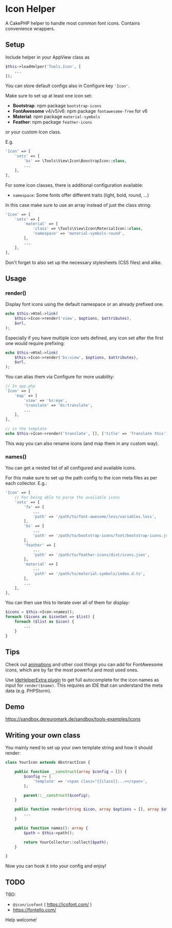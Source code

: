 # Icon Helper

A CakePHP helper to handle most common font icons. Contains convenience wrappers.

## Setup
Include helper in your AppView class as
```php
$this->loadHelper('Tools.Icon', [
    ...
]);
```

You can store default configs also in Configure key `'Icon'`.

Make sure to set up at least one icon set:
- **Bootstrap**: npm package `bootstrap-icons`
- **FontAwesome** v4/v5/v6: npm package `fontawesome-free` for v6
- **Material**: npm package `material-symbols`
- **Feather**: npm package `feather-icons`

or your custom Icon class.

E.g.
```php
'Icon' => [
    'sets' => [
        'bs' => \Tools\View\Icon\BoostrapIcon::class,
        ...
    ],
],
```

For some Icon classes, there is additional configuration available:
- `namespace`: Some fonts offer different traits (light, bold, round, ...)

In this case make sure to use an array instead of just the class string:
```php
'Icon' => [
    'sets' => [
        'material' => [
            'class' => \Tools\View\Icon\MaterialIcon::class,
            'namespace' => 'material-symbols-round',
        ],
        ...
    ],
],
```

Don't forget to also set up the necessary stylesheets (CSS files) and alike.

## Usage

### render()
Display font icons using the default namespace or an already prefixed one.
```php
echo $this->Html->link(
    $this->Icon->render('view', $options, $attributes),
    $url,
);
```

Especially if you have multiple icon sets defined, any icon set after the first one would require prefixing:
```php
echo $this->Html->link(
    $this->Icon->render('bs:view', $options, $attributes),
    $url,
);
```

You can alias them via Configure for more usability:
```php
// In app.php
'Icon' => [
    'map' => [
        'view' => 'bs:eye',
        'translate' => 'bs:translate',
        ...
    ],
],

// in the template
echo $this->Icon->render('translate', [], ['title' => 'Translate this']);
```
This way you can also rename icons (and map them in any custom way).

### names()
You can get a nested list of all configured and available icons.

For this make sure to set up the path config to the icon meta files as per each collector.
E.g.:
```php
'Icon' => [
    // For being able to parse the available icons
    'sets' => [
        'fa' => [
            ...
            'path' => '/path/to/font-awesome/less/variables.less',
        ],
        'bs' => [
            ...
            'path' => '/path/to/bootstrap-icons/font/bootstrap-icons.json',
        ],
        'feather' => [
            ...
            'path' => '/path/to/feather-icons/dist/icons.json',
        ],
        'material' => [
            ...
            'path' => '/path/to/material-symbols/index.d.ts',
        ],
        ...
    ],
],
```

You can then use this to iterate over all of them for display:
```php
$icons = $this->Icon->names();
foreach ($icons as $iconSet => $list) {
    foreach ($list as $icon) {
        ...
    }
}
```


## Tips

Check out [animations](https://fontawesome.com/docs/web/style/animate) and
other cool things you can add for FontAwesome icons, which are by far the
most powerful and most used ones.

Use [IdeHelperExtra plugin](https://github.com/dereuromark/cakephp-ide-helper-extra/) to get full autocomplete for the icon names as input for `render($name)`.
This requires an IDE that can understand the meta data (e.g. PHPStorm).

## Demo
https://sandbox.dereuromark.de/sandbox/tools-examples/icons

## Writing your own class
You mainly need to set up your own template string and how it should render:
```php
class YourIcon extends AbstractIcon {

	public function __construct(array $config = []) {
		$config += [
			'template' => '<span class="{{class}}...></span>',
		];

		parent::__construct($config);
	}

	public function render(string $icon, array $options = [], array $attributes = []): string {
	    ...
	}

	public function names(): array {
		$path = $this->path();

		return YourCollector::collect($path);
	}

}
```
Now you can hook it into your config and enjoy!

## TODO
TBD:
- `@icon/icofont` ( https://icofont.com/ )
- https://fontello.com/

Help welcome!
